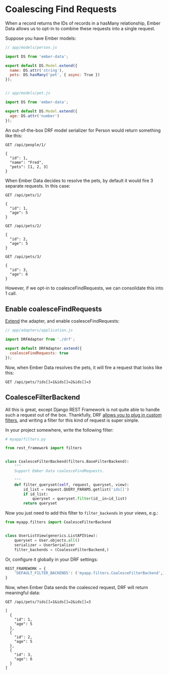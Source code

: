 # Coalescing Find Requests

When a record returns the IDs of records in a hasMany relationship, Ember Data
allows us to opt-in to combine these requests into a single request.

Suppose you have Ember models:

```js
// app/models/person.js

import DS from 'ember-data';

export default DS.Model.extend({
  name: DS.attr('string'),
  pets: DS.hasMany('pet', { async: True })
});


// app/models/pet.js

import DS from 'ember-data';

export default DS.Model.extend({
  age: DS.attr('number')
});
```

An out-of-the-box DRF model serializer for Person would return something like
this:

```
GET /api/people/1/

{
  "id": 1,
  "name": "Fred",
  "pets": [1, 2, 3]
}
```

When Ember Data decides to resolve the pets, by default it would fire 3
separate requests.  In this case:

```
GET /api/pets/1/

{
  "id": 1,
  "age": 5
}

GET /api/pets/2/

{
  "id": 2,
  "age": 5
}

GET /api/pets/3/

{
  "id": 3,
  "age": 6
}
```

However, if we opt-in to coalesceFindRequests, we can consolidate this into
1 call.


## Enable coalesceFindRequests

[Extend](extending.md) the adapter, and enable coalesceFindRequests:

```js
// app/adapters/application.js

import DRFAdapter from './drf';

export default DRFAdapter.extend({
  coalesceFindRequests: true
});
```

Now, when Ember Data resolves the pets, it will fire a request that looks like
this:

```
GET /api/pets/?ids[]=1&ids[]=2&ids[]=3
```


## CoalesceFilterBackend

All this is great, except Django REST Framework is not quite able to handle such a
request out of the box.  Thankfully, DRF
[allows you to plug in custom filters](http://www.django-rest-framework.org/api-guide/filtering/#setting-filter-backends),
and writing a filter for this kind of request is super simple.

In your project somewhere, write the following filter:

```python
# myapp/filters.py

from rest_framework import filters


class CoalesceFilterBackend(filters.BaseFilterBackend):
    """
    Support Ember Data coalesceFindRequests.

    """
    def filter_queryset(self, request, queryset, view):
        id_list = request.QUERY_PARAMS.getlist('ids[]')
        if id_list:
            queryset = queryset.filter(id__in=id_list)
        return queryset
```

Now you just need to add this filter to `filter_backends` in your views, e.g.:

```python
from myapp.filters import CoalesceFilterBackend


class UserListView(generics.ListAPIView):
    queryset = User.objects.all()
    serializer = UserSerializer
    filter_backends = (CoalesceFilterBackend,)
```

Or, configure it globally in your DRF settings:

```python
REST_FRAMEWORK = {
    'DEFAULT_FILTER_BACKENDS': ('myapp.filters.CoalesceFilterBackend',)
}
```

Now, when Ember Data sends the coalesced request, DRF will return meaningful
data:

```
GET /api/pets/?ids[]=1&ids[]=2&ids[]=3

[
  {
    "id": 1,
    "age": 5
  },
  {
    "id": 2,
    "age": 5
  },
  {
    "id": 3,
    "age": 6
  }
]
```
